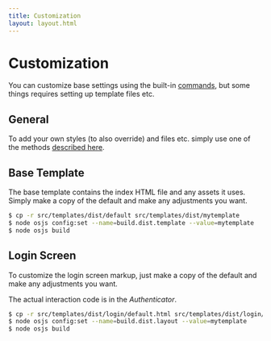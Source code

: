 ```yaml
---
title: Customization
layout: layout.html
---
```


# Customization

You can customize base settings using the built-in [commands](/manual/build/cli), but some things requires setting up template files etc.

## General

To add your own styles (to also override) and files etc. simply use one of the methods [described here](/manual/configuration/#assets).

## Base Template

The base template contains the index HTML file and any assets it uses. Simply make a copy of the default and make any adjustments you want.

```bash
$ cp -r src/templates/dist/default src/templates/dist/mytemplate
$ node osjs config:set --name=build.dist.template --value=mytemplate
$ node osjs build
```

## Login Screen

To customize the login screen markup, just make a copy of the default and make any adjustments you want.

The actual interaction code is in the *Authenticator*.

```bash
$ cp -r src/templates/dist/login/default.html src/templates/dist/login/mytemplate.html
$ node osjs config:set --name=build.dist.layout --value=mytemplate
$ node osjs build
```
